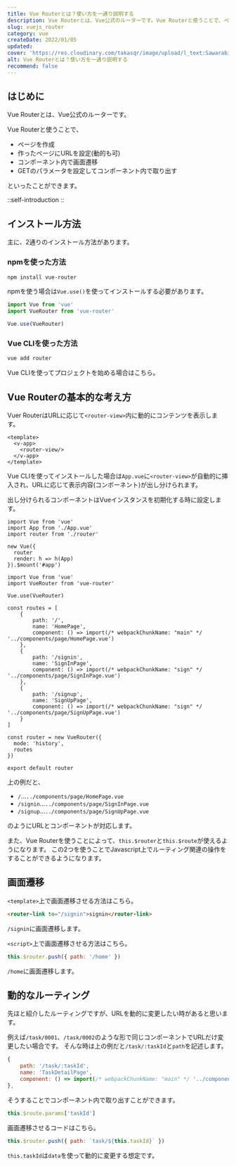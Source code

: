 ```yaml
---
title: Vue Routerとは？使い方を一通り説明する
description: Vue Routerとは、Vue公式のルーターです。Vue Routerと使うことで、ページを作成、作ったページにURLを設定(動的も可)、コンポーネント内で画面遷移、GETのパラメータを設定してコンポーネント内で取り出すといったことができます。
slug: vuejs_router
category: vue
createDate: 2022/01/05
updated: 
cover: 'https://res.cloudinary.com/takasqr/image/upload/l_text:Sawarabi%20Gothic_100_bold:Vue Routerとは？使い方を一通り説明する,co_rgb:fff,w_620,c_fit/v1712091289/ogp_image_zorhlz.png'
alt: Vue Routerとは？使い方を一通り説明する
recommend: false
---
```

## はじめに



Vue Routerとは、Vue公式のルーターです。

Vue Routerと使うことで、

* ページを作成
* 作ったページにURLを設定(動的も可)
* コンポーネント内で画面遷移
* GETのパラメータを設定してコンポーネント内で取り出す

といったことができます。

::self-introduction
::

## インストール方法

主に、2通りのインストール方法があります。

### npmを使った方法
```bash
npm install vue-router
```
npmを使う場合は`Vue.use()`を使ってインストールする必要があります。

```js
import Vue from 'vue'
import VueRouter from 'vue-router'

Vue.use(VueRouter)
```

### Vue CLIを使った方法

```js
vue add router
```
Vue CLIを使ってプロジェクトを始める場合はこちら。

<post-card-small slug="vuejs_create" lang="ja"></post-card-small>

## Vue Routerの基本的な考え方

Vuer RouterはURLに応じて`<router-view>`内に動的にコンテンツを表示します。

```html[App.vue]
<template>
  <v-app>
    <router-view/>
  </v-app>
</template>
```

Vue CLIを使ってインストールした場合は`App.vue`に`<router-view>`が自動的に挿入され、URLに応じて表示内容(コンポーネント)が出し分けられます。

出し分けられるコンポーネントはVueインスタンスを初期化する時に設定します。

```js[main.js]
import Vue from 'vue'
import App from './App.vue'
import router from './router'

new Vue({
  router
  render: h => h(App)
}).$mount('#app')

```

```js[src/router/index.js]
import Vue from 'vue'
import VueRouter from 'vue-router'

Vue.use(VueRouter)

const routes = [
    {
        path: '/',
        name: 'HomePage',
        component: () => import(/* webpackChunkName: "main" */ '../components/page/HomePage.vue')
    },
    {
        path: '/signin',
        name: 'SignInPage',
        component: () => import(/* webpackChunkName: "sign" */ '../components/page/SignInPage.vue')
    },
    {
        path: '/signup',
        name: 'SignUpPage',
        component: () => import(/* webpackChunkName: "sign" */ '../components/page/SignUpPage.vue')
    }
]

const router = new VueRouter({
  mode: 'history',
  routes
})

export default router

```

上の例だと、

* `/`...`../components/page/HomePage.vue`
* `/signin`...`../components/page/SignInPage.vue`
* `/signup`...`../components/page/SignUpPage.vue`

のようにURLとコンポーネントが対応します。

また、Vue Routerを使うことによって、`this.$router`と`this.$route`が使えるようになります。
この2つを使うことでJavascript上でルーティング関連の操作をすることができるようになります。

## 画面遷移

`<template>`上で画面遷移させる方法はこちら。

```html
<router-link to="/signin">signin</router-link>
```

`/signin`に画面遷移します。

`<script>`上で画面遷移させる方法はこちら。

```js
this.$router.push({ path: '/home' })
```

`/home`に画面遷移します。

## 動的なルーティング
先ほと紹介したルーティングですが、URLを動的に変更したい時があると思います。

例えば`/task/0001`、`/task/0002`のような形で同じコンポーネントでURLだけ変更したい場合です。
そんな時は上の例だと`/task/:taskId`と`path`を記述します。

```js
{
    path: '/task/:taskId',
    name: 'TaskDetailPage',
    component: () => import(/* webpackChunkName: "main" */ '../components/page/TaskDetailPage.vue')
},
```

そうすることでコンポーネント内で取り出すことができます。

```js
this.$route.params['taskId']
```

画面遷移させるコードはこちら。

```js
this.$router.push({ path: `task/${this.taskId}` })
```

`this.taskId`は`data`を使って動的に変更する想定です。
